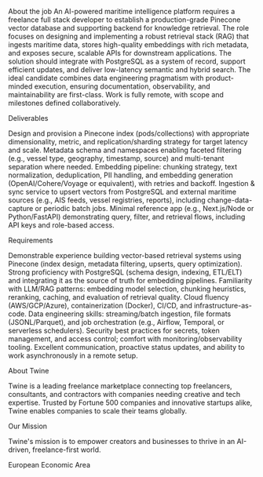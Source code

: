 About the job
An AI-powered maritime intelligence platform requires a freelance full stack developer to establish a production-grade Pinecone vector database and supporting backend for knowledge retrieval. The role focuses on designing and implementing a robust retrieval stack (RAG) that ingests maritime data, stores high-quality embeddings with rich metadata, and exposes secure, scalable APIs for downstream applications. The solution should integrate with PostgreSQL as a system of record, support efficient updates, and deliver low-latency semantic and hybrid search. The ideal candidate combines data engineering pragmatism with product-minded execution, ensuring documentation, observability, and maintainability are first-class. Work is fully remote, with scope and milestones defined collaboratively.


Deliverables

Design and provision a Pinecone index (pods/collections) with appropriate dimensionality, metric, and replication/sharding strategy for target latency and scale.
Metadata schema and namespaces enabling faceted filtering (e.g., vessel type, geography, timestamp, source) and multi-tenant separation where needed.
Embedding pipeline: chunking strategy, text normalization, deduplication, PII handling, and embedding generation (OpenAI/Cohere/Voyage or equivalent), with retries and backoff.
Ingestion & sync service to upsert vectors from PostgreSQL and external maritime sources (e.g., AIS feeds, vessel registries, reports), including change-data-capture or periodic batch jobs.
Minimal reference app (e.g., Next.js/Node or Python/FastAPI) demonstrating query, filter, and retrieval flows, including API keys and role-based access.


Requirements

Demonstrable experience building vector-based retrieval systems using Pinecone (index design, metadata filtering, upserts, query optimization).
Strong proficiency with PostgreSQL (schema design, indexing, ETL/ELT) and integrating it as the source of truth for embedding pipelines.
Familiarity with LLM/RAG patterns: embedding model selection, chunking heuristics, reranking, caching, and evaluation of retrieval quality.
Cloud fluency (AWS/GCP/Azure), containerization (Docker), CI/CD, and infrastructure-as-code.
Data engineering skills: streaming/batch ingestion, file formats (JSONL/Parquet), and job orchestration (e.g., Airflow, Temporal, or serverless schedulers).
Security best practices for secrets, token management, and access control; comfort with monitoring/observability tooling.
Excellent communication, proactive status updates, and ability to work asynchronously in a remote setup.


About Twine

Twine is a leading freelance marketplace connecting top freelancers, consultants, and contractors with companies needing creative and tech expertise. Trusted by Fortune 500 companies and innovative startups alike, Twine enables companies to scale their teams globally.


Our Mission

Twine's mission is to empower creators and businesses to thrive in an AI-driven, freelance-first world.


European Economic Area
